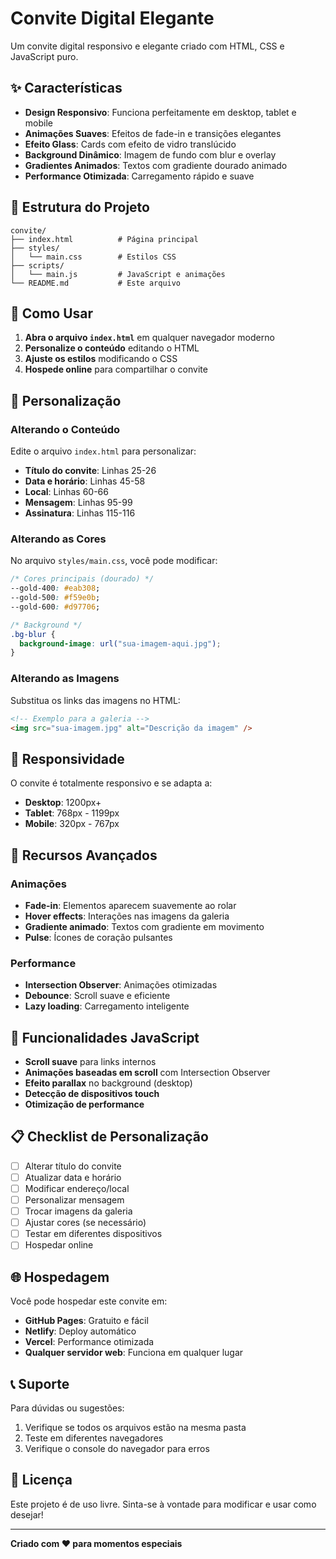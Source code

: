 # Convite Digital Elegante

Um convite digital responsivo e elegante criado com HTML, CSS e JavaScript puro.

## ✨ Características

- **Design Responsivo**: Funciona perfeitamente em desktop, tablet e mobile
- **Animações Suaves**: Efeitos de fade-in e transições elegantes
- **Efeito Glass**: Cards com efeito de vidro translúcido
- **Background Dinâmico**: Imagem de fundo com blur e overlay
- **Gradientes Animados**: Textos com gradiente dourado animado
- **Performance Otimizada**: Carregamento rápido e suave

## 📁 Estrutura do Projeto

```
convite/
├── index.html          # Página principal
├── styles/
│   └── main.css        # Estilos CSS
├── scripts/
│   └── main.js         # JavaScript e animações
└── README.md           # Este arquivo
```

## 🚀 Como Usar

1. **Abra o arquivo `index.html`** em qualquer navegador moderno
2. **Personalize o conteúdo** editando o HTML
3. **Ajuste os estilos** modificando o CSS
4. **Hospede online** para compartilhar o convite

## 🎨 Personalização

### Alterando o Conteúdo

Edite o arquivo `index.html` para personalizar:

- **Título do convite**: Linhas 25-26
- **Data e horário**: Linhas 45-58
- **Local**: Linhas 60-66
- **Mensagem**: Linhas 95-99
- **Assinatura**: Linhas 115-116

### Alterando as Cores

No arquivo `styles/main.css`, você pode modificar:

```css
/* Cores principais (dourado) */
--gold-400: #eab308;
--gold-500: #f59e0b;
--gold-600: #d97706;

/* Background */
.bg-blur {
  background-image: url("sua-imagem-aqui.jpg");
}
```

### Alterando as Imagens

Substitua os links das imagens no HTML:

```html
<!-- Exemplo para a galeria -->
<img src="sua-imagem.jpg" alt="Descrição da imagem" />
```

## 📱 Responsividade

O convite é totalmente responsivo e se adapta a:

- **Desktop**: 1200px+
- **Tablet**: 768px - 1199px
- **Mobile**: 320px - 767px

## 🌟 Recursos Avançados

### Animações

- **Fade-in**: Elementos aparecem suavemente ao rolar
- **Hover effects**: Interações nas imagens da galeria
- **Gradiente animado**: Textos com gradiente em movimento
- **Pulse**: Ícones de coração pulsantes

### Performance

- **Intersection Observer**: Animações otimizadas
- **Debounce**: Scroll suave e eficiente
- **Lazy loading**: Carregamento inteligente

## 🔧 Funcionalidades JavaScript

- **Scroll suave** para links internos
- **Animações baseadas em scroll** com Intersection Observer
- **Efeito parallax** no background (desktop)
- **Detecção de dispositivos touch**
- **Otimização de performance**

## 📋 Checklist de Personalização

- [ ] Alterar título do convite
- [ ] Atualizar data e horário
- [ ] Modificar endereço/local
- [ ] Personalizar mensagem
- [ ] Trocar imagens da galeria
- [ ] Ajustar cores (se necessário)
- [ ] Testar em diferentes dispositivos
- [ ] Hospedar online

## 🌐 Hospedagem

Você pode hospedar este convite em:

- **GitHub Pages**: Gratuito e fácil
- **Netlify**: Deploy automático
- **Vercel**: Performance otimizada
- **Qualquer servidor web**: Funciona em qualquer lugar

## 📞 Suporte

Para dúvidas ou sugestões:

1. Verifique se todos os arquivos estão na mesma pasta
2. Teste em diferentes navegadores
3. Verifique o console do navegador para erros

## 📄 Licença

Este projeto é de uso livre. Sinta-se à vontade para modificar e usar como desejar!

---

**Criado com ❤️ para momentos especiais**

